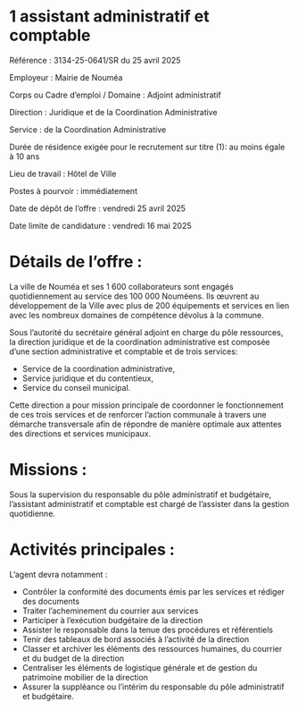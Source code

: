 # 1 assistant administratif et comptable

Référence : 3134-25-0641/SR du 25 avril 2025

Employeur : Mairie de Nouméa

Corps ou Cadre d’emploi / Domaine : Adjoint administratif

Direction : Juridique et de la Coordination Administrative

Service : de la Coordination Administrative

Durée de résidence exigée pour le recrutement sur titre (1): au moins égale à 10 ans

Lieu de travail : Hôtel de Ville

Postes à pourvoir : immédiatement

Date de dépôt de l’offre : vendredi 25 avril 2025

Date limite de candidature : vendredi 16 mai 2025

# Détails de l’offre :

La ville de Nouméa et ses 1 600 collaborateurs sont engagés quotidiennement au service des 100 000 Nouméens. Ils œuvrent au développement de la Ville avec plus de 200 équipements et services en lien avec les nombreux domaines de compétence dévolus à la commune.

Sous l’autorité du secrétaire général adjoint en charge du pôle ressources, la direction juridique et de la coordination administrative est composée d’une section administrative et comptable et de trois services:

- Service de la coordination administrative,
- Service juridique et du contentieux,
- Service du conseil municipal.

Cette direction a pour mission principale de coordonner le fonctionnement de ces trois services et de renforcer l’action communale à travers une démarche transversale afin de répondre de manière optimale aux attentes des directions et services municipaux.

# Missions :

Sous la supervision du responsable du pôle administratif et budgétaire, l’assistant administratif et comptable est chargé de l’assister dans la gestion quotidienne.

# Activités principales :

L’agent devra notamment :

- Contrôler la conformité des documents émis par les services et rédiger des documents
- Traiter l’acheminement du courrier aux services
- Participer à l’exécution budgétaire de la direction
- Assister le responsable dans la tenue des procédures et référentiels
- Tenir des tableaux de bord associés à l’activité de la direction
- Classer et archiver les éléments des ressources humaines, du courrier et du budget de la direction
- Centraliser les éléments de logistique générale et de gestion du patrimoine mobilier de la direction
- Assurer la suppléance ou l’intérim du responsable du pôle administratif et budgétaire.